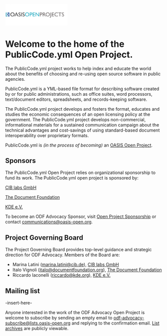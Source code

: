 <img src="img/oasis-op-logo.png" width="200">

# Welcome to the home of the PublicCode.yml Open Project.

The PublicCode.yml project works to help index and educate the world about the benefits of choosing and re-using open source software in public agencies.

PublicCode.yml is a YML-based file format for describing software created by or for public administrations, such as office suites, word processors, text/document editors, spreadsheets, and records-keeping software.

The PublicCode.yml project develops and fosters the format, educates and studies the economic consequences of an open licensing policy at the government. The PublicCode.yml project develops non-commercial, informational materials for a sustained communication campaign about the technical advantages and cost-savings of using standard-based document interoperability over proprietary formats.

PublicCode.yml is _(in the process of becoming)_ an [OASIS Open Project](https://oasis-open-projects.org/). 

## Sponsors

The PublicCode.yml Open Project relies on organizational sponsorship to fund its work. The PublicCode.yml open project is sponsored by:

[CIB labs GmbH](https://www.cib.de/)

[The Document Foundation](https://www.documentfoundation.org/)

[KDE e.V.](https://ev.kde.org)

To become an ODF Advocacy Sponsor, visit [Open Project Sponsorship](https://oasis-open-projects.org/sponsorship/) or contact [communications@oasis-open.org](email).

## Project Governing Board

The Project Governing Board provides top-level guidance and strategic direction for ODF Advocacy. Members of the Board are: 

*  Marina Latini (marina.latini@cib.de), [CIB labs GmbH](https://www.cib.de/)
*  Italo Vignoli (italo@documentfoundation.org), [The Document Foundation](https://www.documentfoundation.org/)
*  Riccardo Iaconelli (riccardo@kde.org), [KDE e.V.](https://ev.kde.org)

## Mailing list

-insert-here-

Anyone interested in the work of the ODF Advocacy Open Project is welcome to subscribe by sending an empty email to odf-advocacy-subscribe@lists.oasis-open.org and replying to the confirmation email. [List archives](https://lists.oasis-open.org/archives/odf-advocacy/201903/maillist.html) are publicly viewable. 
